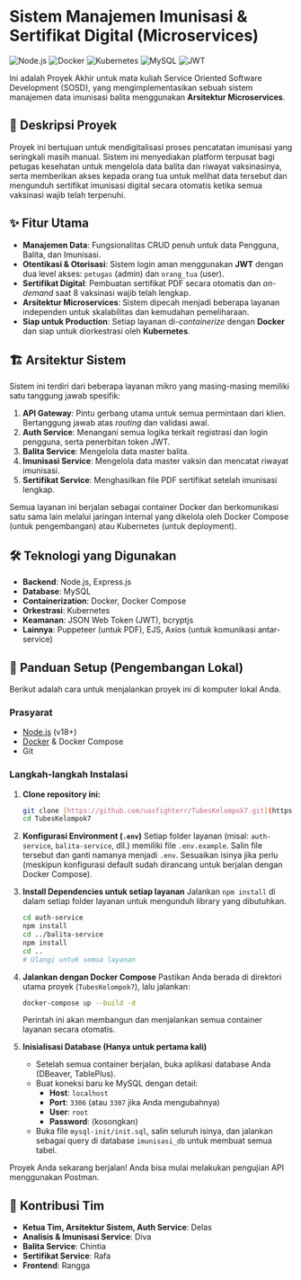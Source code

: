 # Sistem Manajemen Imunisasi & Sertifikat Digital (Microservices)

![Node.js](https://img.shields.io/badge/Node.js-339933?style=for-the-badge&logo=nodedotjs&logoColor=white) ![Docker](https://img.shields.io/badge/Docker-2496ED?style=for-the-badge&logo=docker&logoColor=white) ![Kubernetes](https://img.shields.io/badge/Kubernetes-326CE5?style=for-the-badge&logo=kubernetes&logoColor=white) ![MySQL](https://img.shields.io/badge/MySQL-4479A1?style=for-the-badge&logo=mysql&logoColor=white) ![JWT](https://img.shields.io/badge/JWT-000000?style=for-the-badge&logo=jsonwebtokens&logoColor=white)

Ini adalah Proyek Akhir untuk mata kuliah Service Oriented Software Development (SOSD), yang mengimplementasikan sebuah sistem manajemen data imunisasi balita menggunakan **Arsitektur Microservices**.

## 📝 Deskripsi Proyek

Proyek ini bertujuan untuk mendigitalisasi proses pencatatan imunisasi yang seringkali masih manual. Sistem ini menyediakan platform terpusat bagi petugas kesehatan untuk mengelola data balita dan riwayat vaksinasinya, serta memberikan akses kepada orang tua untuk melihat data tersebut dan mengunduh sertifikat imunisasi digital secara otomatis ketika semua vaksinasi wajib telah terpenuhi.

## ✨ Fitur Utama

-   **Manajemen Data**: Fungsionalitas CRUD penuh untuk data Pengguna, Balita, dan Imunisasi.
-   **Otentikasi & Otorisasi**: Sistem login aman menggunakan **JWT** dengan dua level akses: `petugas` (admin) dan `orang_tua` (user).
-   **Sertifikat Digital**: Pembuatan sertifikat PDF secara otomatis dan *on-demand* saat 8 vaksinasi wajib telah lengkap.
-   **Arsitektur Microservices**: Sistem dipecah menjadi beberapa layanan independen untuk skalabilitas dan kemudahan pemeliharaan.
-   **Siap untuk Production**: Setiap layanan di-*containerize* dengan **Docker** dan siap untuk diorkestrasi oleh **Kubernetes**.

## 🏗️ Arsitektur Sistem

Sistem ini terdiri dari beberapa layanan mikro yang masing-masing memiliki satu tanggung jawab spesifik:

1.  **API Gateway**: Pintu gerbang utama untuk semua permintaan dari klien. Bertanggung jawab atas *routing* dan validasi awal.
2.  **Auth Service**: Menangani semua logika terkait registrasi dan login pengguna, serta penerbitan token JWT.
3.  **Balita Service**: Mengelola data master balita.
4.  **Imunisasi Service**: Mengelola data master vaksin dan mencatat riwayat imunisasi.
5.  **Sertifikat Service**: Menghasilkan file PDF sertifikat setelah imunisasi lengkap.

Semua layanan ini berjalan sebagai container Docker dan berkomunikasi satu sama lain melalui jaringan internal yang dikelola oleh Docker Compose (untuk pengembangan) atau Kubernetes (untuk deployment).

## 🛠️ Teknologi yang Digunakan

-   **Backend**: Node.js, Express.js
-   **Database**: MySQL
-   **Containerization**: Docker, Docker Compose
-   **Orkestrasi**: Kubernetes
-   **Keamanan**: JSON Web Token (JWT), bcryptjs
-   **Lainnya**: Puppeteer (untuk PDF), EJS, Axios (untuk komunikasi antar-service)

## 🚀 Panduan Setup (Pengembangan Lokal)

Berikut adalah cara untuk menjalankan proyek ini di komputer lokal Anda.

### Prasyarat

-   [Node.js](https://nodejs.org/) (v18+)
-   [Docker](https://www.docker.com/products/docker-desktop/) & Docker Compose
-   Git

### Langkah-langkah Instalasi

1.  **Clone repository ini:**
    ```bash
    git clone [https://github.com/uasfighterr/TubesKelompok7.git](https://github.com/uasfighterr/TubesKelompok7.git)
    cd TubesKelompok7
    ```

2.  **Konfigurasi Environment (`.env`)**
    Setiap folder layanan (misal: `auth-service`, `balita-service`, dll.) memiliki file `.env.example`. Salin file tersebut dan ganti namanya menjadi `.env`. Sesuaikan isinya jika perlu (meskipun konfigurasi default sudah dirancang untuk berjalan dengan Docker Compose).

3.  **Install Dependencies untuk setiap layanan**
    Jalankan `npm install` di dalam setiap folder layanan untuk mengunduh library yang dibutuhkan.
    ```bash
    cd auth-service
    npm install
    cd ../balita-service
    npm install
    cd .. 
    # Ulangi untuk semua layanan
    ```

4.  **Jalankan dengan Docker Compose**
    Pastikan Anda berada di direktori utama proyek (`TubesKelompok7`), lalu jalankan:
    ```bash
    docker-compose up --build -d
    ```
    Perintah ini akan membangun dan menjalankan semua container layanan secara otomatis.

5.  **Inisialisasi Database (Hanya untuk pertama kali)**
    -   Setelah semua container berjalan, buka aplikasi database Anda (DBeaver, TablePlus).
    -   Buat koneksi baru ke MySQL dengan detail:
        -   **Host**: `localhost`
        -   **Port**: `3306` (atau `3307` jika Anda mengubahnya)
        -   **User**: `root`
        -   **Password**: (kosongkan)
    -   Buka file `mysql-init/init.sql`, salin seluruh isinya, dan jalankan sebagai query di database `imunisasi_db` untuk membuat semua tabel.

Proyek Anda sekarang berjalan! Anda bisa mulai melakukan pengujian API menggunakan Postman.

## 👥 Kontribusi Tim

-   **Ketua Tim, Arsitektur Sistem, Auth Service**: Delas 
-   **Analisis & Imunisasi Service**: Diva
-   **Balita Service**: Chintia
-   **Sertifikat Service**: Rafa
-   **Frontend**: Rangga
